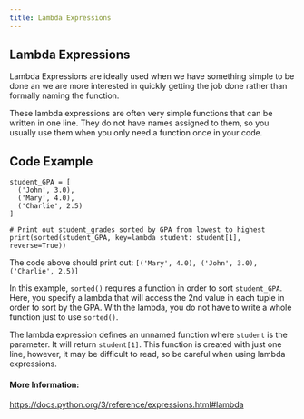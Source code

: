 ```yaml
---
title: Lambda Expressions
---
```

## Lambda Expressions

Lambda Expressions are ideally used when we have something simple to be done an we are more interested in quickly getting the job done rather than formally naming the function.

These lambda expressions are often very simple functions that can be written in one line. They do not have names assigned to them,
so you usually use them when you only need a function once in your code.

## Code Example
```
student_GPA = [
  ('John', 3.0),
  ('Mary', 4.0),
  ('Charlie', 2.5)
]

# Print out student_grades sorted by GPA from lowest to highest
print(sorted(student_GPA, key=lambda student: student[1], reverse=True))
```

The code above should print out:
```[('Mary', 4.0), ('John', 3.0), ('Charlie', 2.5)]```

In this example, `sorted()` requires a function in order to sort `student_GPA`. Here, you specify a lambda that will access the 2nd
value in each tuple in order to sort by the GPA. With the lambda, you do not have to write a whole function just to use `sorted()`.

The lambda expression defines an unnamed function where `student` is the parameter. It will return `student[1]`. This function is 
created with just one line, however, it may be difficult to read, so be careful when using lambda expressions.

#### More Information:
https://docs.python.org/3/reference/expressions.html#lambda
